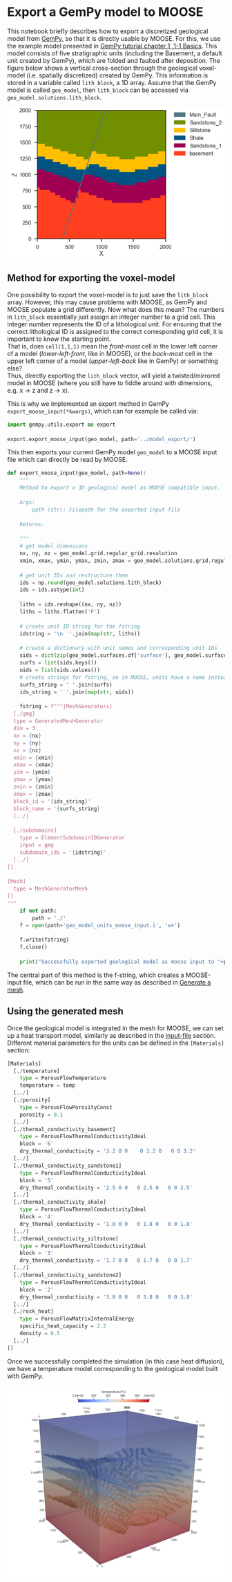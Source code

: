 # Export a GemPy model to MOOSE

This notebook briefly describes how to export a discretized geological model from [GemPy](https://github.com/cgre-aachen/gempy), so that it is directly usable by MOOSE. For this, we use the example model presented in [GemPy tutorial chapter 1, 1-1 Basics](https://nbviewer.jupyter.org/github/cgre-aachen/gempy/blob/master/notebooks/tutorials/ch1-1_Basics.ipynb). This model consists of five stratigraphic units (including the Basement, a default unit created by GemPy), which are folded and faulted after deposition.
The figure below shows a vertical cross-section through the geological voxel-model (i.e. spatially discretized) created by GemPy. This information is stored in a variable called `lith_block`, a 1D array. Assume that the GemPy model is called `geo_model`, then `lith_block` can be accessed via `geo_model.solutions.lith_block`.  

![gempy_fig](https://raw.githubusercontent.com/Japhiolite/a-Moose-and-you/master/imgs/GemPy_model_1.png)

## Method for exporting the voxel-model  

One possibility to export the voxel-model is to just save the `lith_block` array. However, this may cause problems with MOOSE, as GemPy and MOOSE populate a grid differently. Now what does this mean? The numbers in `lith_block` essentially just assign an integer number to a grid cell. This integer number represents the ID of a lithological unit. For ensuring that the correct lithological ID is assigned to the correct corresponding grid cell, it is important to know the starting point.  
That is, does `cell(1,1,1)` mean the _front-most_ cell in the lower left corner of a model (_lower-left-front_, like in MOOSE), or the _back-most_ cell in the upper left corner of a model (_upper-left-back_ like in GemPy) or something else?  
Thus, directly exporting the `lith_block` vector, will yield a twisted/mirrored model in MOOSE (where you still have to fiddle around with dimensions, e.g. x -> z and z -> x).  

This is why we implemented an export method in GemPy `export_moose_input(*kwargs)`, which can for example be called via:  

```python  
import gempy.utils.export as export  

export.export_moose_input(geo_model, path='../model_export/')
```

This then exports your current GemPy model `geo_model` to a MOOSE input file which can directly be read by MOOSE.  

```python
def export_moose_input(geo_model, path=None):
    """
    Method to export a 3D geological model as MOOSE compatible input.

    Args:
        path (str): Filepath for the exported input file

    Returns:

    """
    # get model dimensions
    nx, ny, nz = geo_model.grid.regular_grid.resolution
    xmin, xmax, ymin, ymax, zmin, zmax = geo_model.solutions.grid.regular_grid.extent

    # get unit IDs and restructure them
    ids = np.round(geo_model.solutions.lith_block)
    ids = ids.astype(int)

    liths = ids.reshape((nx, ny, nz))
    liths = liths.flatten('F')

    # create unit ID string for the fstring
    idstring = '\n  '.join(map(str, liths))

    # create a dictionary with unit names and corresponding unit IDs
    sids = dict(zip(geo_model.surfaces.df['surface'], geo_model.surfaces.df['id']))
    surfs = list(sids.keys())
    uids = list(sids.values())
    # create strings for fstring, so in MOOSE, units have a name instead of an ID
    surfs_string = ' '.join(surfs)
    ids_string = ' '.join(map(str, uids))

    fstring = f"""[MeshGenerators]
  [./gmg]
  type = GeneratedMeshGenerator
  dim = 3
  nx = {nx}
  ny = {ny}
  nz = {nz}
  xmin = {xmin}
  xmax = {xmax}
  yim = {ymin}
  ymax = {ymax}
  zmin = {zmin}
  zmax = {zmax}
  block_id = '{ids_string}'
  block_name = '{surfs_string}'
  [../]
  
  [./subdomains]
    type = ElementSubdomainIDGenerator
    input = gmg
    subdomain_ids = '{idstring}'
  [../]
[]

[Mesh]
  type = MeshGeneratorMesh
[]
"""
    if not path:
        path = './'
    f = open(path+'geo_model_units_moose_input.i', 'w+')

    f.write(fstring)
    f.close()

    print("Successfully exported geological model as moose input to "+path)
```

The central part of this method is the f-string, which creates a MOOSE-input file, which can be run in the same way as described in [Generate a mesh](https://github.com/Japhiolite/a-Moose-and-you/blob/master/content/makemesh.md).  

## Using the generated mesh  

Once the geological model is integrated in the mesh for MOOSE, we can set up a heat transport model, similarly as described in the [input-file](https://github.com/Japhiolite/a-Moose-and-you/blob/master/content/inputfiles.md) section. Different material parameters for the units can be defined in the `[Materials]` section:  

```python
[Materials]
  [./temperature]
    type = PorousFlowTemperature
    temperature = temp
  [../]
  [./porosity]
    type = PorousFlowPorosityConst
    porosity = 0.1
  [../]
  [./thermal_conductivity_basement]
    type = PorousFlowThermalConductivityIdeal
    block = '6'
    dry_thermal_conductivity = '3.2 0 0    0 3.2 0   0 0 3.2'
  [../]
  [./thermal_conductivity_sandstone1]
    type = PorousFlowThermalConductivityIdeal
    block = '5'
    dry_thermal_conductivity = '2.5 0 0   0 2.5 0   0 0 2.5'
  [../]
  [./thermal_conductivity_shale]
    type = PorousFlowThermalConductivityIdeal
    block = '4'
    dry_thermal_conductivity = '1.8 0 0   0 1.8 0   0 0 1.8'
  [../]
  [./thermal_conductivity_siltstone]
    type = PorousFlowThermalConductivityIdeal
    block = '3'
    dry_thermal_conductivity = '1.7 0 0   0 1.7 0   0 0 1.7'
  [../]
  [./thermal_conductivity_sandstone2]
    type = PorousFlowThermalConductivityIdeal
    block = '2'
    dry_thermal_conductivity = '3.8 0 0   0 3.8 0   0 0 3.8'
  [../]
  [./rock_heat]
    type = PorousFlowMatrixInternalEnergy
    specific_heat_capacity = 2.2
    density = 0.5
  [../]
[]
```

Once we successfully completed the simulation (in this case heat diffusion), we have a temperature model corresponding to the geological model built with GemPy.

<p align="center">
  <img src="https://raw.githubusercontent.com/Japhiolite/a-Moose-and-you/master/imgs/GemPy_model_Moose_temperature.png" alt="drawing" width="500"/>
</p> 